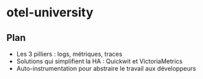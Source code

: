 # otel-university

## Plan

* Les 3 pilliers : logs, métriques, traces
* Solutions qui simplifient la HA : Quickwit et VictoriaMetrics
* Auto-instrumentation pour abstraire le travail aux développeurs